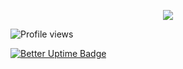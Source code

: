 <p align="center">
    <a href="https://github.com/wokonly">
        <img src="https://discord-readme.vercel.app/api/858196970223829053"/>
    </a>
</p>

![Profile views](https://gpvc.arturio.dev/wokonly)

[![Better Uptime Badge](https://betteruptime.com/status-badges/v1/monitor/fhfe.svg)](https://betteruptime.com/?utm_source=status_badge)
